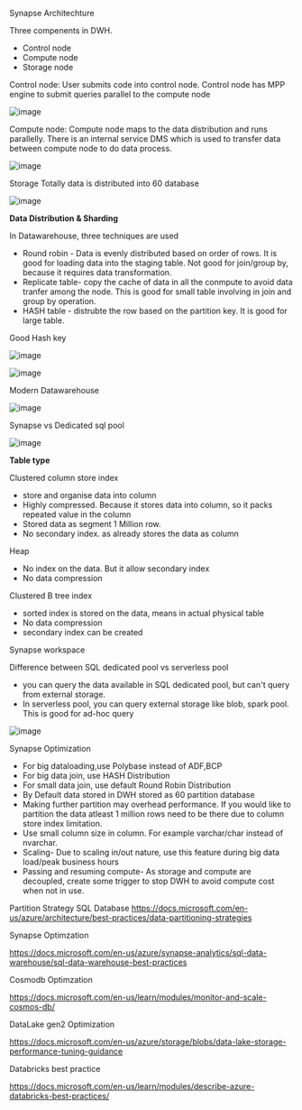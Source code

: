 Synapse Architechture

Three compenents in DWH.
* Control node
* Compute node
* Storage node

Control node:
  User submits code into control node. 
  Control node has MPP engine to submit queries parallel to the compute node
  
![image](https://user-images.githubusercontent.com/38088886/110204586-a46adf80-7e6b-11eb-89b7-220cc4de9da9.png)

Compute node:
 Compute node maps to the data distribution and runs parallelly.
 There is an internal service DMS which is used to transfer data between compute node to do data process.

![image](https://user-images.githubusercontent.com/38088886/110204644-0d525780-7e6c-11eb-9bfb-eb667c98e6a6.png)


Storage
 Totally data is distributed into 60 database
 
![image](https://user-images.githubusercontent.com/38088886/110204790-e8aaaf80-7e6c-11eb-9cc1-39e8b4852a3a.png)

**Data Distribution & Sharding**

In Datawarehouse, three techniques are used
* Round robin - Data is evenly distributed based on order of rows. It is good for loading data into the staging table. Not good for join/group by, because it requires data transformation.
* Replicate table- copy the cache of data in all the conmpute to avoid data tranfer among the node. This is good for small table involving in join and group by operation.
* HASH table - distrubte the row based on the partition key. It is good for large table.

Good Hash key

![image](https://user-images.githubusercontent.com/38088886/110205297-24df0f80-7e6f-11eb-9cdf-3d51083525b9.png)

![image](https://user-images.githubusercontent.com/38088886/110205307-32949500-7e6f-11eb-9544-144be910b8a0.png)


Modern Datawarehouse

![image](https://user-images.githubusercontent.com/38088886/109928775-b6a71b00-7cbd-11eb-9992-03083ed24afe.png)

Synapse vs Dedicated sql pool

![image](https://user-images.githubusercontent.com/38088886/110075741-32b36880-7d7b-11eb-8ee3-dbf351445dc6.png)

**Table type**

Clustered column store index
* store and organise data into column
* Highly compressed. Because it stores data into column, so it packs repeated value in the column
* Stored data as segment 1 Million row.
* No secondary index. as already stores the data as column

Heap
* No index on the data. But it allow secondary index
* No data compression

Clustered B tree index
* sorted index is stored on the data, means in actual physical table
* No data compression
* secondary index can be created


Synapse workspace

Difference between SQL dedicated pool vs serverless pool
* you can query the data available in SQL dedicated pool, but can't query from external storage.
* In serverless pool, you can query external storage like blob, spark pool. This is good for ad-hoc query

![image](https://user-images.githubusercontent.com/38088886/110197960-d61d7f80-7e46-11eb-99fd-e7b9bca4cd13.png)




Synapse Optimization

* For big dataloading,use Polybase instead of ADF,BCP
* For big data join, use HASH Distribution
* For small data join, use default Round Robin Distribution
* By Default data stored in DWH stored as 60 partition database
* Making further partition may overhead performance. If you would like to partition the data atleast 1 million rows need to be there due to column store index limitation.
* Use small column size in column. For example varchar/char instead of nvarchar.
* Scaling- Due to scaling in/out nature, use this feature during big data load/peak business hours
* Passing and resuming compute- As storage and compute are decoupled, create some trigger to stop DWH to avoid compute cost when not in use.


Partition Strategy
SQL Database
https://docs.microsoft.com/en-us/azure/architecture/best-practices/data-partitioning-strategies

Synapse Optimzation

https://docs.microsoft.com/en-us/azure/synapse-analytics/sql-data-warehouse/sql-data-warehouse-best-practices

Cosmodb Optimzation

https://docs.microsoft.com/en-us/learn/modules/monitor-and-scale-cosmos-db/

DataLake gen2 Optimization

https://docs.microsoft.com/en-us/azure/storage/blobs/data-lake-storage-performance-tuning-guidance

Databricks best practice

https://docs.microsoft.com/en-us/learn/modules/describe-azure-databricks-best-practices/



